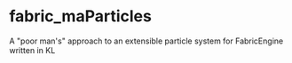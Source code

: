 # fabric_maParticles
A "poor man's" approach to an extensible particle system for FabricEngine written in KL
